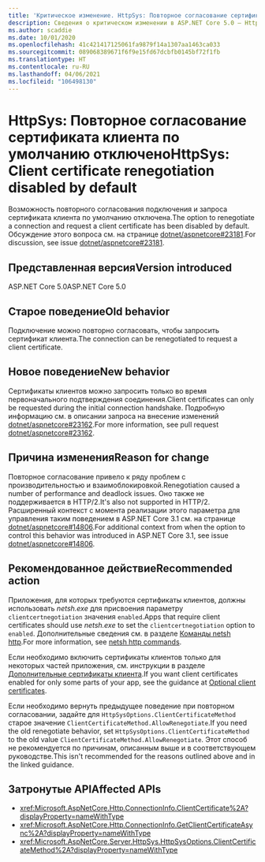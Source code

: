 ```yaml
---
title: 'Критическое изменение. HttpSys: Повторное согласование сертификата клиента по умолчанию отключено'
description: Сведения о критическом изменении в ASP.NET Core 5.0 — HttpSys. Повторное согласование сертификата клиента по умолчанию отключено
ms.author: scaddie
ms.date: 10/01/2020
ms.openlocfilehash: 41c421417125061fa9879f14a1307aa1463ca033
ms.sourcegitcommit: 089068389671f6f9e15fd67dcbfb0145bf72f1fb
ms.translationtype: HT
ms.contentlocale: ru-RU
ms.lasthandoff: 04/06/2021
ms.locfileid: "106498130"
---
```

# <a name="httpsys-client-certificate-renegotiation-disabled-by-default"></a><span data-ttu-id="b2dd5-103">HttpSys: Повторное согласование сертификата клиента по умолчанию отключено</span><span class="sxs-lookup"><span data-stu-id="b2dd5-103">HttpSys: Client certificate renegotiation disabled by default</span></span>

<span data-ttu-id="b2dd5-104">Возможность повторного согласования подключения и запроса сертификата клиента по умолчанию отключена.</span><span class="sxs-lookup"><span data-stu-id="b2dd5-104">The option to renegotiate a connection and request a client certificate has been disabled by default.</span></span> <span data-ttu-id="b2dd5-105">Обсуждение этого вопроса см. на странице [dotnet/aspnetcore#23181](https://github.com/dotnet/aspnetcore/issues/23181).</span><span class="sxs-lookup"><span data-stu-id="b2dd5-105">For discussion, see issue [dotnet/aspnetcore#23181](https://github.com/dotnet/aspnetcore/issues/23181).</span></span>

## <a name="version-introduced"></a><span data-ttu-id="b2dd5-106">Представленная версия</span><span class="sxs-lookup"><span data-stu-id="b2dd5-106">Version introduced</span></span>

<span data-ttu-id="b2dd5-107">ASP.NET Core 5.0</span><span class="sxs-lookup"><span data-stu-id="b2dd5-107">ASP.NET Core 5.0</span></span>

## <a name="old-behavior"></a><span data-ttu-id="b2dd5-108">Старое поведение</span><span class="sxs-lookup"><span data-stu-id="b2dd5-108">Old behavior</span></span>

<span data-ttu-id="b2dd5-109">Подключение можно повторно согласовать, чтобы запросить сертификат клиента.</span><span class="sxs-lookup"><span data-stu-id="b2dd5-109">The connection can be renegotiated to request a client certificate.</span></span>

## <a name="new-behavior"></a><span data-ttu-id="b2dd5-110">Новое поведение</span><span class="sxs-lookup"><span data-stu-id="b2dd5-110">New behavior</span></span>

<span data-ttu-id="b2dd5-111">Сертификаты клиентов можно запросить только во время первоначального подтверждения соединения.</span><span class="sxs-lookup"><span data-stu-id="b2dd5-111">Client certificates can only be requested during the initial connection handshake.</span></span> <span data-ttu-id="b2dd5-112">Подробную информацию см. в описании запроса на внесение изменений [dotnet/aspnetcore#23162](https://github.com/dotnet/aspnetcore/pull/23162).</span><span class="sxs-lookup"><span data-stu-id="b2dd5-112">For more information, see pull request [dotnet/aspnetcore#23162](https://github.com/dotnet/aspnetcore/pull/23162).</span></span>

## <a name="reason-for-change"></a><span data-ttu-id="b2dd5-113">Причина изменения</span><span class="sxs-lookup"><span data-stu-id="b2dd5-113">Reason for change</span></span>

<span data-ttu-id="b2dd5-114">Повторное согласование привело к ряду проблем с производительностью и взаимоблокировкой.</span><span class="sxs-lookup"><span data-stu-id="b2dd5-114">Renegotiation caused a number of performance and deadlock issues.</span></span> <span data-ttu-id="b2dd5-115">Оно также не поддерживается в HTTP/2.</span><span class="sxs-lookup"><span data-stu-id="b2dd5-115">It's also not supported in HTTP/2.</span></span> <span data-ttu-id="b2dd5-116">Расширенный контекст с момента реализации этого параметра для управления таким поведением в ASP.NET Core 3.1 см. на странице [dotnet/aspnetcore#14806](https://github.com/dotnet/aspnetcore/issues/14806).</span><span class="sxs-lookup"><span data-stu-id="b2dd5-116">For additional context from when the option to control this behavior was introduced in ASP.NET Core 3.1, see issue [dotnet/aspnetcore#14806](https://github.com/dotnet/aspnetcore/issues/14806).</span></span>

## <a name="recommended-action"></a><span data-ttu-id="b2dd5-117">Рекомендованное действие</span><span class="sxs-lookup"><span data-stu-id="b2dd5-117">Recommended action</span></span>

<span data-ttu-id="b2dd5-118">Приложения, для которых требуются сертификаты клиентов, должны использовать *netsh.exe* для присвоения параметру `clientcertnegotiation` значения `enabled`.</span><span class="sxs-lookup"><span data-stu-id="b2dd5-118">Apps that require client certificates should use *netsh.exe* to set the `clientcertnegotiation` option to `enabled`.</span></span> <span data-ttu-id="b2dd5-119">Дополнительные сведения см. в разделе [Команды netsh http](/windows-server/networking/technologies/netsh/netsh-http).</span><span class="sxs-lookup"><span data-stu-id="b2dd5-119">For more information, see [netsh http commands](/windows-server/networking/technologies/netsh/netsh-http).</span></span>

<span data-ttu-id="b2dd5-120">Если необходимо включить сертификаты клиентов только для некоторых частей приложения, см. инструкции в разделе [Дополнительные сертификаты клиента](/aspnet/core/security/authentication/certauth?view=aspnetcore-3.1#optional-client-certificates).</span><span class="sxs-lookup"><span data-stu-id="b2dd5-120">If you want client certificates enabled for only some parts of your app, see the guidance at [Optional client certificates](/aspnet/core/security/authentication/certauth?view=aspnetcore-3.1#optional-client-certificates).</span></span>

<span data-ttu-id="b2dd5-121">Если необходимо вернуть предыдущее поведение при повторном согласовании, задайте для `HttpSysOptions.ClientCertificateMethod` старое значение `ClientCertificateMethod.AllowRenegotiate`.</span><span class="sxs-lookup"><span data-stu-id="b2dd5-121">If you need the old renegotiate behavior, set `HttpSysOptions.ClientCertificateMethod` to the old value `ClientCertificateMethod.AllowRenegotiate`.</span></span> <span data-ttu-id="b2dd5-122">Этот способ не рекомендуется по причинам, описанным выше и в соответствующем руководстве.</span><span class="sxs-lookup"><span data-stu-id="b2dd5-122">This isn't recommended for the reasons outlined above and in the linked guidance.</span></span>

## <a name="affected-apis"></a><span data-ttu-id="b2dd5-123">Затронутые API</span><span class="sxs-lookup"><span data-stu-id="b2dd5-123">Affected APIs</span></span>

- <xref:Microsoft.AspNetCore.Http.ConnectionInfo.ClientCertificate%2A?displayProperty=nameWithType>
- <xref:Microsoft.AspNetCore.Http.ConnectionInfo.GetClientCertificateAsync%2A?displayProperty=nameWithType>
- <xref:Microsoft.AspNetCore.Server.HttpSys.HttpSysOptions.ClientCertificateMethod%2A?displayProperty=nameWithType>

<!--

### Category

ASP.NET Core

### Affected APIs

- `Overload:Microsoft.AspNetCore.Http.ConnectionInfo.ClientCertificate`
- `Overload:Microsoft.AspNetCore.Http.ConnectionInfo.GetClientCertificateAsync`
- `Overload:Microsoft.AspNetCore.Server.HttpSys.HttpSysOptions.ClientCertificateMethod`

-->
